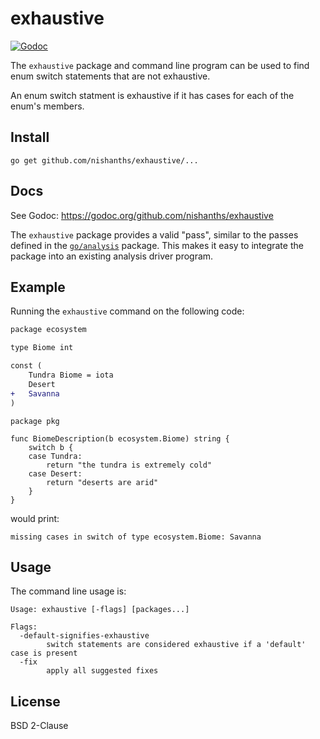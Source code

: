 # exhaustive

[![Godoc](https://godoc.org/github.com/nishanths/exhaustive?status.svg)](https://godoc.org/github.com/nishanths/exhaustive)

The `exhaustive` package and command line program can be used to find
enum switch statements that are not exhaustive.

An enum switch statment is exhaustive if it has cases for each of the enum's members.

## Install

```
go get github.com/nishanths/exhaustive/...
```

## Docs

See Godoc: https://godoc.org/github.com/nishanths/exhaustive

The `exhaustive` package provides a valid "pass", similar to the passes defined in the [`go/analysis`](http://godoc.org/golang.org/x/tools/go/analysis) package. This makes it easy to integrate the package into an existing analysis driver program.

## Example

Running the `exhaustive` command on the following code:

```diff
package ecosystem

type Biome int

const (
	Tundra Biome = iota
	Desert
+	Savanna
)
```
```
package pkg

func BiomeDescription(b ecosystem.Biome) string {
	switch b {
	case Tundra:
		return "the tundra is extremely cold"
	case Desert:
		return "deserts are arid"
	}
}
```

would print:

```
missing cases in switch of type ecosystem.Biome: Savanna
```

## Usage

The command line usage is:

```
Usage: exhaustive [-flags] [packages...]

Flags:
  -default-signifies-exhaustive
    	switch statements are considered exhaustive if a 'default' case is present
  -fix
    	apply all suggested fixes
```

## License

BSD 2-Clause
